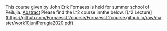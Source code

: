 This course given by John Erik Fornaess is held for summer school of Peilujia.
[Abstract](https://github.com/FornaessL2course/FornaessL2course.github.io/raw/master/The%20Abstract%20for%20L%5E2%20course.pdf)
Please find the L^2 course innthe below.
[L^2 Lecture]
(https://github.com/FornaessL2course/FornaessL2course.github.io/raw/master/work10juniPerugia2020.pdf)
